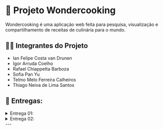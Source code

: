 # 🍰 Projeto Wondercooking

Wondercooking é uma aplicação web feita para pesquisa, visualização e compartilhamento de receitas de culinária para o mundo.

## 👩‍🎓 Integrantes do Projeto

- Ian Felipe Costa van Drunen
- Igor Arruda Coelho
- Rafael Chiappetta Barboza
- Sofia Pan Yu
- Telmo Melo Ferreira Calheiros
- Thiago Neiva de Lima Santos

## 💾 Entregas:

<details>
<summary>Entrega 01:</summary>

## 📝 Jira:

Utilizamos o Jira para criar nosso backlog e nossa primeira sprint com 7 histórias de usuário.

Backlog:
\
<img src="Imagens/Backlog.png" alt = "Backlog" width = "1000">

Quadro sprint:
\
<img src="Imagens/Quadro_sprint.png" alt = "Quadro sprint" width = "1000">

Acesse nosso Jira clicando aqui:
<a href = "https://cesar-team-pz3i66at.atlassian.net/jira/software/projects/WON/boards/34" target = "_blanck"> ir para o Jira</a>

Acesse o nosso documento das histórias de usuário com cenários de validação utilizando BDD:
<a href = "https://docs.google.com/document/d/1IX6r9FOJcd_eR8FyVsrMSKdi9eVuUcwD_jcz5_sBhKQ/edit?tab=t.0" target = "_blanck">ir para o Docs</a>

## 🎨 Figma:

Utilizamos o Figma para crair nosso protótipo de baixa fidelidade e adicionamos o screencast para apresentá-lo.

Visualize nosso protótipo Lo-fi pelo screencast clicando aqui: 
<a href = "https://youtu.be/JA0FdsLmdgc" target = "_blanck">ir para o screencast</a>

Visualize nosso protótipo Lo-fi pelo Figma clicando aqui:
<a href = "https://www.figma.com/design/gEc7YbPocqWbVVGBQgXbeb/Untitled?node-id=1-703&t=F3tTupZ39Z28jbL0-0">ir para o Figma</a>

</details>

<details>
<summary>Entrega 02:</summary>
  
## 💻 Programação em Par

Segue abaixo links para acessar a documentação da programação em par:

Dupla 001: [Link de acesso.](https://docs.google.com/document/d/1VMShdnzmD7LD9jPJXrcCvs5p0LIE16-E2SSJfQTupZ0/edit?usp=sharing)



Dupla 002: [Link de acesso.](https://docs.google.com/document/d/1eHmU18Bjz6BKVYZzzzeMdUzSkjeLxBpYUKqnVwqAahE/edit?usp=sharing)



Dupla 003: [Link de acesso.](https://docs.google.com/document/d/1_7FUateEpQVbhTdNlaI2qU6icwHFJ50icyU12_h-VXE/edit?usp=sharing)

## 🐞 Bug Tracker

Bug tracker dos problemas que ocorreram no prolongar do projeto

<img src="Imagens/Print_tela_bug_tracker2025-09-28231049.png" alt = "Quadro sprint" width = "1000">

## 📝 Jira:

Atualizamos o backlog e iniciamos uma segunda sprint com 6 histórias de usuário e passando 3 histórias para a etapa de implementação. 

Backlog da sprint 2:
\
<img src="Imagens/Print_tela_Backlog_sprint2_2025-09-28_231530.png" width = "1000">

Quadro sprint 2:
\
<img src="Imagens/Print_tela_quadro_sprint2_2025-09-28231943.png" width = "1000">

HISTÓRIAS IMPLEMENTADAS:
\
HISTÓRIA 3: Como usuário que preza pela qualidade das instruções, gostaria de ver se os outros conseguiram fazer tal receita.
\
HISTÓRIA 5: Como usuário, quero poder marcar receitas como favorito para guardá-las.
\
HISTÓRIA 8: Como usuário, quero que eu possa ver imagens da receita e do processo na aplicação.


Acesse nosso Jira clicando aqui:
<a href = "https://cesar-team-pz3i66at.atlassian.net/jira/software/projects/WON/boards/34" target = "_blanck"> ir para o Jira</a>

## 📸 Screencast da plataforma em funcionamento

Acesse a gravação clicando aqui:
<a href = "https://youtu.be/_rKbCtVq0rg"> Ir para o vídeo</a>
</details>
---
